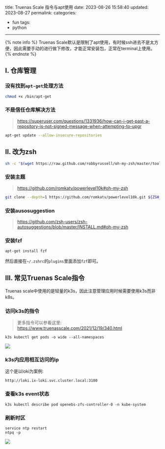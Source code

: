 title: Truenas Scale 指令与apt使用
date: 2023-08-26 15:58:40
updated: 2023-08-27
permalink: 
categories:
- fun
tags:
- python

---

{% note info %} Truenas Scale默认是限制了apt使用，有时候ssh进去不是太方便，因此需要手动的进行做下修改，才能正常安装包，正常在terminal上使用。 {% endnote %}

<!-- more -->
## I. 仓库管理

### 没有找到`apt-get`处理方法

```bash
chmod +x /bin/apt-get
```

### 不是信任仓库解决方法

> https://superuser.com/questions/1331936/how-can-i-get-past-a-repository-is-not-signed-message-when-attempting-to-upgr

```bash
apt-get update --allow-insecure-repositories
```

## II. 改为zsh

```bash
sh -c "$(wget https://raw.github.com/robbyrussell/oh-my-zsh/master/tools/install.sh -O -)"
```

### 安装主题

> https://github.com/romkatv/powerlevel10k#oh-my-zsh

```bash
git clone --depth=1 https://github.com/romkatv/powerlevel10k.git ${ZSH_CUSTOM:-$HOME/.oh-my-zsh/custom}/themes/powerlevel10k
```

### 安装ausosuggestion

> https://github.com/zsh-users/zsh-autosuggestions/blob/master/INSTALL.md#oh-my-zsh

### 安装fzf

```bash
apt-get install fzf
```

然后直接在`~/.zshrc`的`plugins`里面添加`fzf`即可。

## III. 常见Truenas Scale指令

Truenas scale中使用的是轻量的k3s，因此注意管理应用时候需要使用k3s而非k8s。

### 访问k3s的指令

> 更多指令可以参看这里: https://www.truenasscale.com/2021/12/19/340.html

```
k3s kubectl get pods -o wide --all-namespaces
```

![](/img/truenas_scale_command_apt_bde7380e_0.png)

### k3s内应用相互访问的ip

这个是以loki为案例:

```
http://loki.ix-loki.svc.cluster.local:3100
```


### 查看k3s event状态

```
k3s kubectl describe pod openebs-zfs-controller-0 -n kube-system
```

### 刷新时区

```
service ntp restart
ntpq -p
```

![](/img/truenas_scale_command_apt_96c3132f_1.png)

